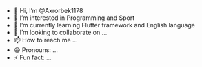 - 👋 Hi, I’m @Axrorbek1178
- 👀 I’m interested in Programming and Sport
- 🌱 I’m currently learning Flutter framework and English language
- 💞️ I’m looking to collaborate on ...
- 📫 How to reach me ...
- 😄 Pronouns: ...
- ⚡ Fun fact: ...

<!---
Axrorbek1178/Axrorbek1178 is a ✨ special ✨ repository because its `README.md` (this file) appears on your GitHub profile.
You can click the Preview link to take a look at your changes.
--->
